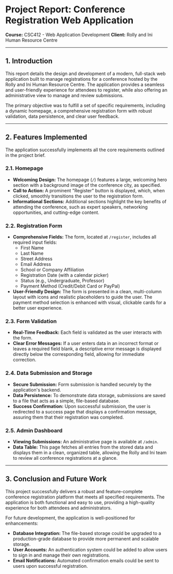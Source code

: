 # Project Report: Conference Registration Web Application

**Course:** CSC412 - Web Application Development
**Client:** Rolly and Ini Human Resource Centre

---

## 1. Introduction

This report details the design and development of a modern, full-stack web application built to manage registrations for a conference hosted by the Rolly and Ini Human Resource Centre. The application provides a seamless and user-friendly experience for attendees to register, while also offering an administrative view to manage and review submissions.

The primary objective was to fulfill a set of specific requirements, including a dynamic homepage, a comprehensive registration form with robust validation, data persistence, and clear user feedback.

---

## 2. Features Implemented

The application successfully implements all the core requirements outlined in the project brief.

### 2.1. Homepage
-   **Welcoming Design:** The homepage (`/`) features a large, welcoming hero section with a background image of the conference city, as specified.
-   **Call to Action:** A prominent "Register" button is displayed, which, when clicked, smoothly transitions the user to the registration form.
-   **Informational Sections:** Additional sections highlight the key benefits of attending the conference, such as expert speakers, networking opportunities, and cutting-edge content.

### 2.2. Registration Form
-   **Comprehensive Fields:** The form, located at `/register`, includes all required input fields:
    -   First Name
    -   Last Name
    -   Street Address
    -   Email Address
    -   School or Company Affiliation
    -   Registration Date (with a calendar picker)
    -   Status (e.g., Undergraduate, Professor)
    -   Payment Method (Credit/Debit Card or PayPal)
-   **User-Friendly Design:** The form is presented in a clean, multi-column layout with icons and realistic placeholders to guide the user. The payment method selection is enhanced with visual, clickable cards for a better user experience.

### 2.3. Form Validation
-   **Real-Time Feedback:** Each field is validated as the user interacts with the form.
-   **Clear Error Messages:** If a user enters data in an incorrect format or leaves a required field blank, a descriptive error message is displayed directly below the corresponding field, allowing for immediate correction.

### 2.4. Data Submission and Storage
-   **Secure Submission:** Form submission is handled securely by the application's backend.
-   **Data Persistence:** To demonstrate data storage, submissions are saved to a file that acts as a simple, file-based database.
-   **Success Confirmation:** Upon successful submission, the user is redirected to a success page that displays a confirmation message, assuring them that their registration was completed.

### 2.5. Admin Dashboard
-   **Viewing Submissions:** An administrative page is available at `/admin`.
-   **Data Table:** This page fetches all entries from the stored data and displays them in a clean, organized table, allowing the Rolly and Ini team to review all conference registrations at a glance.

---

## 3. Conclusion and Future Work

This project successfully delivers a robust and feature-complete conference registration platform that meets all specified requirements. The application is both functional and easy to use, providing a high-quality experience for both attendees and administrators.

For future development, the application is well-positioned for enhancements:
-   **Database Integration:** The file-based storage could be upgraded to a production-grade database to provide more permanent and scalable storage.
-   **User Accounts:** An authentication system could be added to allow users to sign in and manage their own registrations.
-   **Email Notifications:** Automated confirmation emails could be sent to users upon successful registration.
